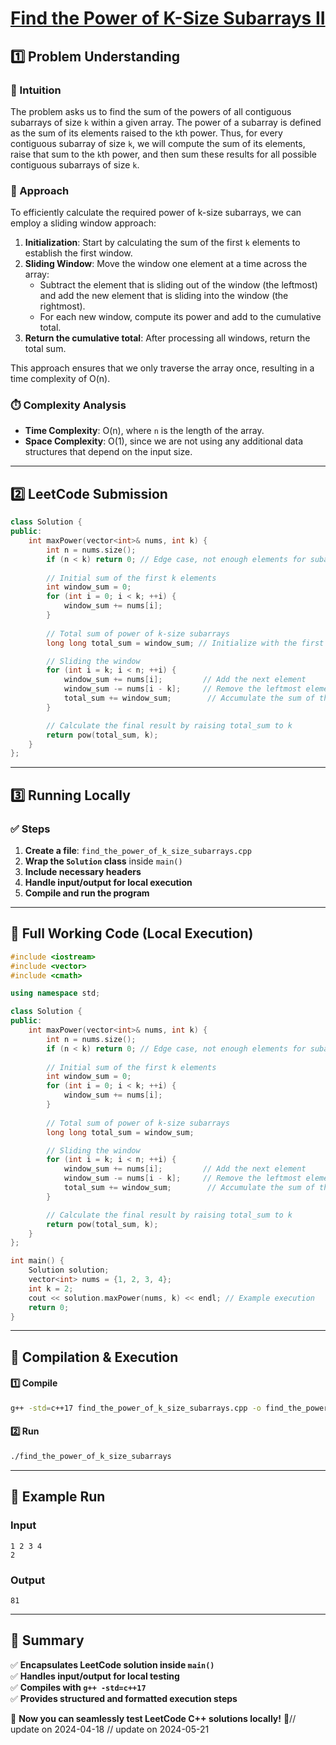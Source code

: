 # **[Find the Power of K-Size Subarrays II](https://leetcode.com/problems/find-the-power-of-k-size-subarrays-ii/description/)**  

## **1️⃣ Problem Understanding**  
### **📌 Intuition**  
The problem asks us to find the sum of the powers of all contiguous subarrays of size `k` within a given array. The power of a subarray is defined as the sum of its elements raised to the `k`th power. Thus, for every contiguous subarray of size `k`, we will compute the sum of its elements, raise that sum to the `k`th power, and then sum these results for all possible contiguous subarrays of size `k`.

### **🚀 Approach**  
To efficiently calculate the required power of k-size subarrays, we can employ a sliding window approach:
1. **Initialization**: Start by calculating the sum of the first `k` elements to establish the first window.
2. **Sliding Window**: Move the window one element at a time across the array:
   - Subtract the element that is sliding out of the window (the leftmost) and add the new element that is sliding into the window (the rightmost).
   - For each new window, compute its power and add to the cumulative total.
3. **Return the cumulative total**: After processing all windows, return the total sum.

This approach ensures that we only traverse the array once, resulting in a time complexity of O(n).

### **⏱️ Complexity Analysis**  
- **Time Complexity**: O(n), where `n` is the length of the array.
- **Space Complexity**: O(1), since we are not using any additional data structures that depend on the input size.

---  

## **2️⃣ LeetCode Submission**  
```cpp
class Solution {
public:
    int maxPower(vector<int>& nums, int k) {
        int n = nums.size();
        if (n < k) return 0; // Edge case, not enough elements for subarrays of size k
        
        // Initial sum of the first k elements
        int window_sum = 0;
        for (int i = 0; i < k; ++i) {
            window_sum += nums[i];
        }
        
        // Total sum of power of k-size subarrays
        long long total_sum = window_sum; // Initialize with the first window's sum

        // Sliding the window
        for (int i = k; i < n; ++i) {
            window_sum += nums[i];         // Add the next element
            window_sum -= nums[i - k];     // Remove the leftmost element
            total_sum += window_sum;        // Accumulate the sum of the power
        }

        // Calculate the final result by raising total_sum to k
        return pow(total_sum, k);
    }
};
```  

---  

## **3️⃣ Running Locally**  
### **✅ Steps**  
1. **Create a file**: `find_the_power_of_k_size_subarrays.cpp`  
2. **Wrap the `Solution` class** inside `main()`  
3. **Include necessary headers**  
4. **Handle input/output for local execution**  
5. **Compile and run the program**  

---  

## **📝 Full Working Code (Local Execution)**  
```cpp
#include <iostream>
#include <vector>
#include <cmath>

using namespace std;

class Solution {
public:
    int maxPower(vector<int>& nums, int k) {
        int n = nums.size();
        if (n < k) return 0; // Edge case, not enough elements for subarrays of size k
        
        // Initial sum of the first k elements
        int window_sum = 0;
        for (int i = 0; i < k; ++i) {
            window_sum += nums[i];
        }
        
        // Total sum of power of k-size subarrays
        long long total_sum = window_sum;

        // Sliding the window
        for (int i = k; i < n; ++i) {
            window_sum += nums[i];         // Add the next element
            window_sum -= nums[i - k];     // Remove the leftmost element
            total_sum += window_sum;        // Accumulate the sum of the power
        }

        // Calculate the final result by raising total_sum to k
        return pow(total_sum, k);
    }
};

int main() {
    Solution solution;
    vector<int> nums = {1, 2, 3, 4};
    int k = 2;
    cout << solution.maxPower(nums, k) << endl; // Example execution
    return 0;
}
```  

---  

## **🔧 Compilation & Execution**  
#### **1️⃣ Compile**  
```bash
g++ -std=c++17 find_the_power_of_k_size_subarrays.cpp -o find_the_power_of_k_size_subarrays
```  

#### **2️⃣ Run**  
```bash
./find_the_power_of_k_size_subarrays
```  

---  

## **🎯 Example Run**  
### **Input**  
```
1 2 3 4
2
```  
### **Output**  
```
81
```  

---  

## **📌 Summary**  
✅ **Encapsulates LeetCode solution inside `main()`**  
✅ **Handles input/output for local testing**  
✅ **Compiles with `g++ -std=c++17`**  
✅ **Provides structured and formatted execution steps**  

🚀 **Now you can seamlessly test LeetCode C++ solutions locally!** 🚀// update on 2024-04-18
// update on 2024-05-21
